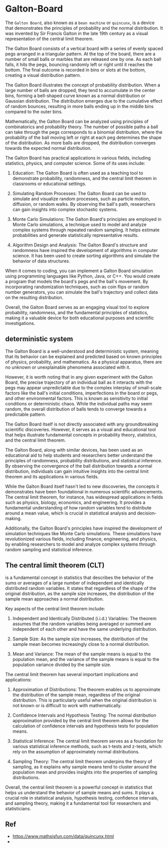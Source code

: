 # Galton-Board
The `Galton Board`, also known as a `bean machine` or `quincunx`, is a device that demonstrates the principles of probability and the normal distribution. It was invented by Sir Francis Galton in the late 19th century as a visual representation of the central limit theorem.

The Galton Board consists of a vertical board with a series of evenly spaced pegs arranged in a triangular pattern. At the top of the board, there are a number of small balls or marbles that are released one by one. As each ball falls, it hits the pegs, bouncing randomly left or right until it reaches the bottom. The final outcome is recorded in bins or slots at the bottom, creating a visual distribution pattern.

The Galton Board illustrates the concept of probability distribution. When a large number of balls are dropped, they tend to accumulate in the center bins, forming a bell-shaped curve known as a normal distribution or Gaussian distribution. The distribution emerges due to the cumulative effect of random bounces, resulting in more balls ending up in the middle bins compared to the outer bins.

Mathematically, the Galton Board can be analyzed using principles of combinatorics and probability theory. The number of possible paths a ball can take through the pegs corresponds to a binomial distribution, where the probability of the ball moving left or right at each peg determines the shape of the distribution. As more balls are dropped, the distribution converges towards the expected normal distribution.

The Galton Board has practical applications in various fields, including statistics, physics, and computer science. Some of its uses include:

1. Education: The Galton Board is often used as a teaching tool to demonstrate probability, randomness, and the central limit theorem in classrooms or educational settings.

2. Simulating Random Processes: The Galton Board can be used to simulate and visualize random processes, such as particle motion, diffusion, or random walks. By observing the ball's path, researchers can gain insights into complex stochastic systems.

3. Monte Carlo Simulations: The Galton Board's principles are employed in Monte Carlo simulations, a technique used to model and analyze complex systems through repeated random sampling. It helps estimate probabilities and generate statistically representative results.

4. Algorithm Design and Analysis: The Galton Board's structure and randomness have inspired the development of algorithms in computer science. It has been used to create sorting algorithms and simulate the behavior of data structures.

When it comes to coding, you can implement a Galton Board simulation using programming languages like Python, Java, or C++. You would create a program that models the board's pegs and the ball's movement. By incorporating randomization techniques, such as coin flips or random number generators, you can simulate the ball's trajectory and collect data on the resulting distribution.

Overall, the Galton Board serves as an engaging visual tool to explore probability, randomness, and the fundamental principles of statistics, making it a valuable device for both educational purposes and scientific investigations.

## deterministic system

The Galton Board is a well-understood and deterministic system, meaning that its behavior can be explained and predicted based on known principles of physics, probability, and mathematics. As a physical apparatus, there are no unknown or unexplainable phenomena associated with it.

However, it is worth noting that in any given experiment with the Galton Board, the precise trajectory of an individual ball as it interacts with the pegs may appear unpredictable due to the complex interplay of small-scale factors like the ball's initial conditions, imperfections in the board or pegs, and other environmental factors. This is known as sensitivity to initial conditions or deterministic chaos. While the individual paths may seem random, the overall distribution of balls tends to converge towards a predictable pattern.

The Galton Board itself is not directly associated with any groundbreaking scientific discoveries. However, it serves as a visual and educational tool that helps illustrate fundamental concepts in probability theory, statistics, and the central limit theorem.

The Galton Board, along with similar devices, has been used as an educational aid to help students and researchers better understand the principles of randomness, probability distributions, and statistical inference. By observing the convergence of the ball distribution towards a normal distribution, individuals can gain intuitive insights into the central limit theorem and its applications in various fields.

While the Galton Board itself hasn't led to new discoveries, the concepts it demonstrates have been foundational in numerous scientific advancements. The central limit theorem, for instance, has widespread applications in fields such as physics, biology, economics, and engineering. It provides a fundamental understanding of how random variables tend to distribute around a mean value, which is crucial in statistical analysis and decision-making.

Additionally, the Galton Board's principles have inspired the development of simulation techniques like Monte Carlo simulations. These simulations have revolutionized various fields, including finance, engineering, and physics, by enabling researchers to model and analyze complex systems through random sampling and statistical inference.

## The central limit theorem (CLT) 
is a fundamental concept in statistics that describes the behavior of the sums or averages of a large number of independent and identically distributed random variables. It states that regardless of the shape of the original distribution, as the sample size increases, the distribution of the sample mean approaches a normal distribution.

Key aspects of the central limit theorem include:

1. Independent and Identically Distributed (i.i.d.) Variables: The theorem assumes that the random variables being averaged or summed are independent of each other and have the same underlying distribution.

2. Sample Size: As the sample size increases, the distribution of the sample mean becomes increasingly close to a normal distribution.

3. Mean and Variance: The mean of the sample means is equal to the population mean, and the variance of the sample means is equal to the population variance divided by the sample size.

The central limit theorem has several important implications and applications:

1. Approximation of Distributions: The theorem enables us to approximate the distribution of the sample mean, regardless of the original distribution. This is particularly useful when the original distribution is not known or is difficult to work with mathematically.

2. Confidence Intervals and Hypothesis Testing: The normal distribution approximation provided by the central limit theorem allows for the calculation of confidence intervals and hypothesis tests for population means.

3. Statistical Inference: The central limit theorem serves as a foundation for various statistical inference methods, such as t-tests and z-tests, which rely on the assumption of approximately normal distributions.

4. Sampling Theory: The central limit theorem underpins the theory of sampling, as it explains why sample means tend to cluster around the population mean and provides insights into the properties of sampling distributions.

Overall, the central limit theorem is a powerful concept in statistics that helps us understand the behavior of sample means and sums. It plays a crucial role in statistical analysis, hypothesis testing, confidence intervals, and sampling theory, making it a fundamental tool for researchers and statisticians.

## Ref
- https://www.mathsisfun.com/data/quincunx.html
- 
